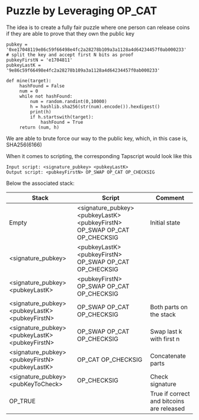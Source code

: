 # Puzzle by Leveraging OP_CAT

The idea is to create a fully fair puzzle where one person can release coins if they are able to prove that they own the public key

   
	pubkey = '0xe17048119e86c59f66498e4fc2a28278b109a3a1128a4d64234457f0ab000233'
	# split the key and accept first N bits as proof
	pubkeyFirstN = 'e1704811'
    pubkeyLastK = '9e86c59f66498e4fc2a28278b109a3a1128a4d64234457f0ab000233'

    def mine(target):
         hashFound = False
         num = 0
         while not hashFound:
             num = random.randint(0,10000)
             h = hashlib.sha256(str(num).encode()).hexdigest()
             print(h)
             if h.startswith(target):
                 hashFound = True
         return (num, h)

We are able to brute force our way to the public key, which, in this case is, SHA256(6166)

When it comes to scripting, the corresponding Tapscript would look like this

    Input script: <signature_pubkey> <pubkeyLastK>  
	Output script: <pubkeyFirstN> OP_SWAP OP_CAT OP_CHECKSIG

Below the associated stack:

| Stack | Script  | Comment  |
|--|--|--|
| Empty | <signature_pubkey> <pubkeyLastK\> <pubkeyFirstN> <pubkeyFirstN\> OP_SWAP OP_CAT OP_CHECKSIG | Initial state  |
| <signature_pubkey> | <pubkeyLastK\> <pubkeyFirstN\> OP_SWAP OP_CAT OP_CHECKSIG |  
| <signature_pubkey> <pubkeyLastK\> | <pubkeyFirstN\> OP_SWAP OP_CAT OP_CHECKSIG |  
| <signature_pubkey> <pubkeyLastK\> <pubkeyFirstN\> | OP_SWAP OP_CAT OP_CHECKSIG |  Both parts on the stack
| <signature_pubkey> <pubkeyLastK\> <pubkeyFirstN\> | OP_SWAP OP_CAT OP_CHECKSIG |  Swap last k with first n
| <signature_pubkey> <pubkeyFirstN\> <pubkeyLastK\>  | OP_CAT OP_CHECKSIG |  Concatenate parts
| <signature_pubkey> <pubKeyToCheck\>  | OP_CHECKSIG |  Check signature
| OP_TRUE  |  |  True if correct and bitcoins are released
